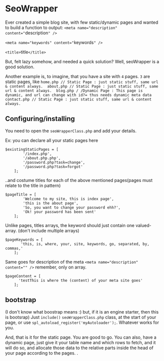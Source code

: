 SeoWrapper
===========================

Ever created a simple blog site, with few static/dynamic pages and wanted to build a function to output:
`<meta name="description" content="`description`" />`

`<meta name="keywords" content="`keywords`" />`

`<title>`title`</title>`
	
But, felt lazy somehow, and needed a quick solution? Well, seoWrapper is a good solution. 


Another example is, to imagine, that you have a site with `4` pages. `3` are static pages, like 
        `home.php // Static Page : just static stuff, same url & content always. 
        about.php // Static Page : just static stuff, same url & content always. 
        blog.php / /Dynamic Page : This page is dynamic, and url can change with id?= thus needs dynamic meta data
        contact.php // Static Page : just static stuff, same url & content always. `
        

## Configuring/installing

You need to open the `seoWrapperClass.php` and add your details. 

Ex:  you can declare all your static pages here

    $existingStaticPages = [
            '/index.php',
            '/about.php.php',
            '/password.php?task=change',
            '/password.php?task=forgot'
        ];
		 


..and costume titles for each of the above mentioned pages(pages must relate to the title in pattern)

    $pageTitle = [
            'Welcome to my site, this is index page',
            'this is the about page',
            'So, you want to change your password ehh?',
            'Ok! your password has been sent'
        ];



Unlike pages, titles arrays, the keyword should just contain one valued-array. (don't include multiple arrays)

    $pageKeywords = [
           'this, is, where, your, site, keywords, go, separated, by, commas,'
        ];


Same goes for description of the meta `<meta name="description" content="" />` remember, only on array.

    $pageContent = [
          'testThis is where the (content) of your meta site goes'
        ];



## bootstrap  
(I don't know what boostrap means :) but, if it is an engine starter, then this is bootsrap)
Just `include()` `seoWrapperClass.php` class, at the start of your page, or use `spl_autoload_register('myAutoloader');`. Whatever works for you. 




And, that is it for the static page. You are good to go. You can also, have a dynamic page, just give  it your table name and which rows to fetch, and it will do so, and allocate those data to the relative parts inside the head of your page according to the pages. .



